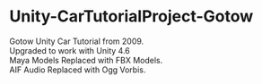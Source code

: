 Unity-CarTutorialProject-Gotow
==============================

Gotow Unity Car Tutorial from 2009.  
Upgraded to work with Unity 4.6  
Maya Models Replaced with FBX Models.  
AIF Audio Replaced with Ogg Vorbis.  

